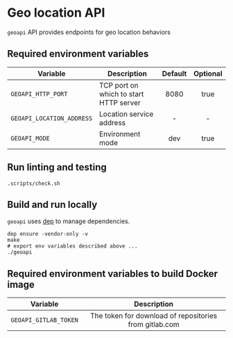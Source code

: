 # Geo location API

`geoapi` API provides endpoints for geo location behaviors

## Required environment variables

| Variable                      | Description                                | Default    | Optional |
|-------------------------------|--------------------------------------------|:----------:|:--------:|
| `GEOAPI_HTTP_PORT`            | TCP port on which to start HTTP server     |    8080    |   true   |
| `GEOAPI_LOCATION_ADDRESS`     | Location service address                   |     -      |    -     |
| `GEOAPI_MODE`                 | Environment mode                           |     dev    |   true   |

## Run linting and testing

```
.scripts/check.sh
```

## Build and run locally

`geoapi` uses [dep](https://golang.github.io/dep/) to manage dependencies.

```
dep ensure -vendor-only -v
make
# export env variables described above ...
./geoapi
```

## Required environment variables to build Docker image

| Variable                   | Description                                            |
| ---------------------------|:------------------------------------------------------:|
| `GEOAPI_GITLAB_TOKEN`      | The token for download of repositories from gitlab.com |
